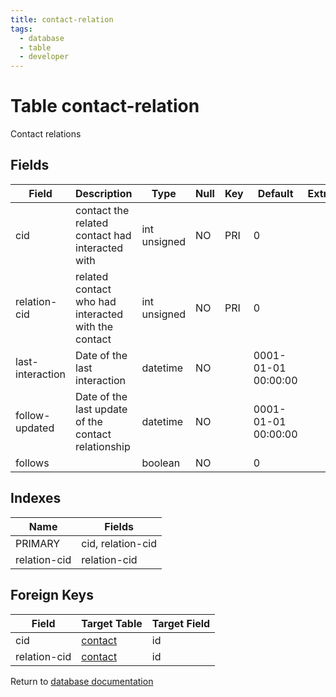 ```yaml
---
title: contact-relation
tags:
  - database
  - table
  - developer
---
```

# Table contact-relation

Contact relations

## Fields

| Field            | Description                                         | Type         | Null | Key | Default             | Extra |
| ---------------- | --------------------------------------------------- | ------------ | ---- | --- | ------------------- | ----- |
| cid              | contact the related contact had interacted with     | int unsigned | NO   | PRI | 0                   |       |
| relation-cid     | related contact who had interacted with the contact | int unsigned | NO   | PRI | 0                   |       |
| last-interaction | Date of the last interaction                        | datetime     | NO   |     | 0001-01-01 00:00:00 |       |
| follow-updated   | Date of the last update of the contact relationship | datetime     | NO   |     | 0001-01-01 00:00:00 |       |
| follows          |                                                     | boolean      | NO   |     | 0                   |       |

## Indexes

| Name         | Fields            |
| ------------ | ----------------- |
| PRIMARY      | cid, relation-cid |
| relation-cid | relation-cid      |

## Foreign Keys

| Field        | Target Table               | Target Field |
| ------------ | -------------------------- | ------------ |
| cid          | [contact](./db_contact.md) | id           |
| relation-cid | [contact](./db_contact.md) | id           |

Return to [database documentation](./index.md)
